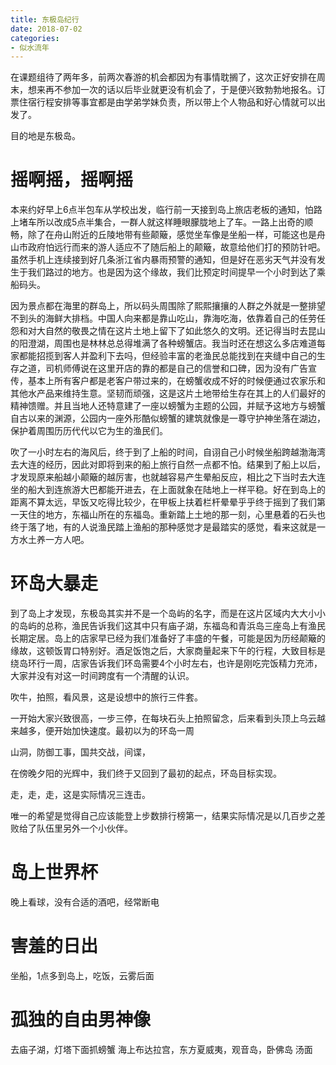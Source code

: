 ```yaml
---
title: 东极岛纪行
date: 2018-07-02
categories:
- 似水流年
---
```


在课题组待了两年多，前两次春游的机会都因为有事情耽搁了，这次正好安排在周末，想来再不参加一次的话以后毕业就更没有机会了，于是便兴致勃勃地报名。订票住宿行程安排等事宜都是由学弟学妹负责，所以带上个人物品和好心情就可以出发了。

目的地是东极岛。

# 摇啊摇，摇啊摇

本来约好早上6点半包车从学校出发，临行前一天接到岛上旅店老板的通知，怕路上堵车所以改成5点半集合，一群人就这样睡眼朦胧地上了车。一路上出奇的顺畅，除了在舟山附近的丘陵地带有些颠簸，感觉坐车像是坐船一样，可能这也是舟山市政府怕远行而来的游人适应不了随后船上的颠簸，故意给他们打的预防针吧。虽然手机上连续接到好几条浙江省内暴雨预警的通知，但是好在恶劣天气并没有发生于我们路过的地方。也是因为这个缘故，我们比预定时间提早一个小时到达了乘船码头。

因为景点都在海里的群岛上，所以码头周围除了熙熙攘攘的人群之外就是一整排望不到头的海鲜大排档。中国人向来都是靠山吃山，靠海吃海，依靠着自己的任劳任怨和对大自然的敬畏之情在这片土地上留下了如此悠久的文明。还记得当时去昆山的阳澄湖，周围也是林林总总得堆满了各种螃蟹店。我当时还在想这么多店难道每家都能招揽到客人并盈利下去吗，但经验丰富的老渔民总能找到在夹缝中自己的生存之道，司机师傅说在这里开店的靠的都是自己的信誉和口碑，因为没有广告宣传，基本上所有客户都是老客户带过来的，在螃蟹收成不好的时候便通过农家乐和其他水产品来维持生意。坚韧而顽强，这是这片土地带给生存在其上的人们最好的精神馈赠。并且当地人还特意建了一座以螃蟹为主题的公园，并赋予这地方与螃蟹自古以来的渊源，公园内一座外形酷似螃蟹的建筑就像是一尊守护神坐落在湖边，保护着周围历历代代以它为生的渔民们。

吹了一小时左右的海风后，终于到了上船的时间，自诩自己小时候坐船跨越渤海湾去大连的经历，因此对即将到来的船上旅行自然一点都不怕。结果到了船上以后，才发现原来船越小颠簸的越厉害，也就越容易产生晕船反应，相比之下当时去大连坐的船大到连旅游大巴都能开进去，在上面就象在陆地上一样平稳。好在到岛上的距离不算太远，早饭又吃得比较少，在甲板上扶着栏杆晕晕乎乎终于摇到了我们第一天住的地方，东福山所在的东福岛。重新踏上土地的那一刻，心里悬着的石头也终于落了地，有的人说渔民踏上渔船的那种感觉才是最踏实的感觉，看来这就是一方水土养一方人吧。

# 环岛大暴走

到了岛上才发现，东极岛其实并不是一个岛屿的名字，而是在这片区域内大大小小的岛屿的总称，渔民告诉我们这其中只有庙子湖，东福岛和青浜岛三座岛上有渔民长期定居。岛上的店家早已经为我们准备好了丰盛的午餐，可能是因为历经颠簸的缘故，这顿饭胃口特别好。酒足饭饱之后，大家商量起来下午的行程，大致目标是绕岛环行一周，店家告诉我们环岛需要4个小时左右，也许是刚吃完饭精力充沛，大家并没有对这一时间跨度有一个清醒的认识。

吹牛，拍照，看风景，这是设想中的旅行三件套。

一开始大家兴致很高，一步三停，在每块石头上拍照留念，后来看到头顶上乌云越来越多，便开始加快速度。最初以为的环岛一周

山洞，防御工事，国共交战，间谍，

在傍晚夕阳的光辉中，我们终于又回到了最初的起点，环岛目标实现。

走，走，走，这是实际情况三连击。

唯一的希望是觉得自己应该能登上步数排行榜第一，结果实际情况是以几百步之差败给了队伍里另外一个小伙伴。

# 岛上世界杯

晚上看球，没有合适的酒吧，经常断电

# 害羞的日出

坐船，1点多到岛上，吃饭，云雾后面

# 孤独的自由男神像

去庙子湖，灯塔下面抓螃蟹
海上布达拉宫，东方夏威夷，观音岛，卧佛岛
汤面